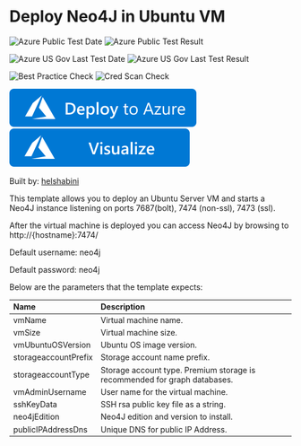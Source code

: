 # Deploy Neo4J in Ubuntu VM

![Azure Public Test Date](https://azurequickstartsservice.blob.core.windows.net/badges/neo4j-ubuntu-vm/PublicLastTestDate.svg)
![Azure Public Test Result](https://azurequickstartsservice.blob.core.windows.net/badges/neo4j-ubuntu-vm/PublicDeployment.svg)

![Azure US Gov Last Test Date](https://azurequickstartsservice.blob.core.windows.net/badges/neo4j-ubuntu-vm/FairfaxLastTestDate.svg)
![Azure US Gov Last Test Result](https://azurequickstartsservice.blob.core.windows.net/badges/neo4j-ubuntu-vm/FairfaxDeployment.svg)

![Best Practice Check](https://azurequickstartsservice.blob.core.windows.net/badges/neo4j-ubuntu-vm/BestPracticeResult.svg)
![Cred Scan Check](https://azurequickstartsservice.blob.core.windows.net/badges/neo4j-ubuntu-vm/CredScanResult.svg)

[![Deploy To Azure](https://raw.githubusercontent.com/Azure/azure-quickstart-templates/master/1-CONTRIBUTION-GUIDE/images/deploytoazure.svg?sanitize=true)](https://portal.azure.com/#create/Microsoft.Template/uri/https%3A%2F%2Fraw.githubusercontent.com%2FAzure%2Fazure-quickstart-templates%2Fmaster%2Fneo4j-ubuntu-vm%2Fazuredeploy.json)
[![Visualize](https://raw.githubusercontent.com/Azure/azure-quickstart-templates/master/1-CONTRIBUTION-GUIDE/images/visualizebutton.svg?sanitize=true)](http://armviz.io/#/?load=https%3A%2F%2Fraw.githubusercontent.com%2FAzure%2Fazure-quickstart-templates%2Fmaster%2Fneo4j-ubuntu-vm%2Fazuredeploy.json)

Built by: [helshabini](https://github.com/helshabini)

This template allows you to deploy an Ubuntu Server VM and starts a Neo4J
instance listening on ports 7687(bolt), 7474 (non-ssl), 7473 (ssl).

After the virtual machine is deployed you can access Neo4J by browsing to
http://{hostname}:7474/

Default username: neo4j

Default password: neo4j

Below are the parameters that the template expects:

| Name                 | Description                                                               |
| :------------------- | :------------------------------------------------------------------------ |
| vmName               | Virtual machine name.                                                     |
| vmSize               | Virtual machine size.                                                     |
| vmUbuntuOSVersion    | Ubuntu OS image version.                                                  |
| storageaccountPrefix | Storage account name prefix.                                              |
| storageaccountType   | Storage account type. Premium storage is recommended for graph databases. |
| vmAdminUsername      | User name for the virtual machine.                                        |
| sshKeyData           | SSH rsa public key file as a string.                                      |
| neo4jEdition         | Neo4J edition and version to install.                                     |
| publicIPAddressDns   | Unique DNS for public IP Address.                                         |
